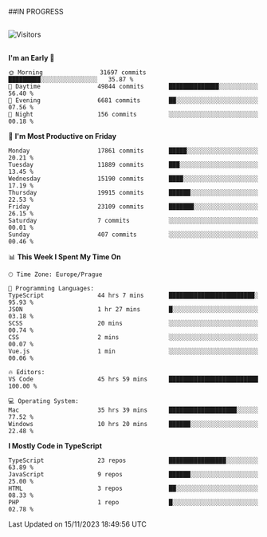##IN PROGRESS
##
![Visitors](https://komarev.com/ghpvc/?username=petrbui&style=for-the-badge&label=Visitors+👀)



##
<!--
[![My GitHub stats](https://github-readme-stats.vercel.app/api?username=petrbui&theme=github_dark)](https://github.com/anuraghazra/github-readme-stats)

[![My wakatime stats](https://github-readme-stats.vercel.app/api/wakatime?username=petrbui&theme=github_dark)](https://github.com/anuraghazra/github-readme-stats)
-->
<!--START_SECTION:waka-->
**I'm an Early 🐤** 

```text
🌞 Morning                31697 commits       █████████░░░░░░░░░░░░░░░░   35.87 % 
🌆 Daytime                49844 commits       ██████████████░░░░░░░░░░░   56.40 % 
🌃 Evening                6681 commits        ██░░░░░░░░░░░░░░░░░░░░░░░   07.56 % 
🌙 Night                  156 commits         ░░░░░░░░░░░░░░░░░░░░░░░░░   00.18 % 
```
📅 **I'm Most Productive on Friday** 

```text
Monday                   17861 commits       █████░░░░░░░░░░░░░░░░░░░░   20.21 % 
Tuesday                  11889 commits       ███░░░░░░░░░░░░░░░░░░░░░░   13.45 % 
Wednesday                15190 commits       ████░░░░░░░░░░░░░░░░░░░░░   17.19 % 
Thursday                 19915 commits       ██████░░░░░░░░░░░░░░░░░░░   22.53 % 
Friday                   23109 commits       ███████░░░░░░░░░░░░░░░░░░   26.15 % 
Saturday                 7 commits           ░░░░░░░░░░░░░░░░░░░░░░░░░   00.01 % 
Sunday                   407 commits         ░░░░░░░░░░░░░░░░░░░░░░░░░   00.46 % 
```


📊 **This Week I Spent My Time On** 

```text
🕑︎ Time Zone: Europe/Prague

💬 Programming Languages: 
TypeScript               44 hrs 7 mins       ████████████████████████░   95.93 % 
JSON                     1 hr 27 mins        █░░░░░░░░░░░░░░░░░░░░░░░░   03.18 % 
SCSS                     20 mins             ░░░░░░░░░░░░░░░░░░░░░░░░░   00.74 % 
CSS                      2 mins              ░░░░░░░░░░░░░░░░░░░░░░░░░   00.07 % 
Vue.js                   1 min               ░░░░░░░░░░░░░░░░░░░░░░░░░   00.06 % 

🔥 Editors: 
VS Code                  45 hrs 59 mins      █████████████████████████   100.00 % 

💻 Operating System: 
Mac                      35 hrs 39 mins      ███████████████████░░░░░░   77.52 % 
Windows                  10 hrs 20 mins      ██████░░░░░░░░░░░░░░░░░░░   22.48 % 
```

**I Mostly Code in TypeScript** 

```text
TypeScript               23 repos            ████████████████░░░░░░░░░   63.89 % 
JavaScript               9 repos             ██████░░░░░░░░░░░░░░░░░░░   25.00 % 
HTML                     3 repos             ██░░░░░░░░░░░░░░░░░░░░░░░   08.33 % 
PHP                      1 repo              █░░░░░░░░░░░░░░░░░░░░░░░░   02.78 % 
```




 Last Updated on 15/11/2023 18:49:56 UTC
<!--END_SECTION:waka-->

